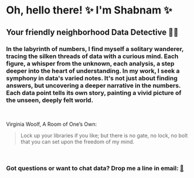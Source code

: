 # Oh, hello there! ✨ I'm Shabnam ✨ 
## Your friendly neighborhood Data Detective 🕵️‍♂️

### In the labyrinth of numbers, I find myself a solitary wanderer, tracing the silken threads of data with a curious mind. Each figure, a whisper from the unknown, each analysis, a step deeper into the heart of understanding. In my work, I seek a symphony in data's varied notes. It's not just about finding answers, but uncovering a deeper narrative in the numbers. Each data point tells its own story, painting a vivid picture of the unseen, deeply felt world.
<br>

Virginia Woolf, A Room of One’s Own:  
> Lock up your libraries if you like; but there is no gate, no lock, no bolt that you can set upon the freedom of my mind.
<br>

<!--
**d-shabnam/d-shabnam** is a ✨ _special_ ✨ repository because its `README.md` (this file) appears on your GitHub profile.

Here are some ideas to get you started:

- 🔭 I’m currently working on ...
- 🌱 I’m currently learning ...
- 👯 I’m looking to collaborate on ...
- 🤔 I’m looking for help with ...
- 💬 Ask me about ...
- 📫 How to reach me: ...
- 😄 Pronouns: ...
- ⚡ Fun fact: ...
## Welcome to my GitHub account 🤝🏼 
-->

### Got questions or want to chat data? Drop me a line in email: [📧](mailto:shabnam.dadashova.as@gmail.com) 

